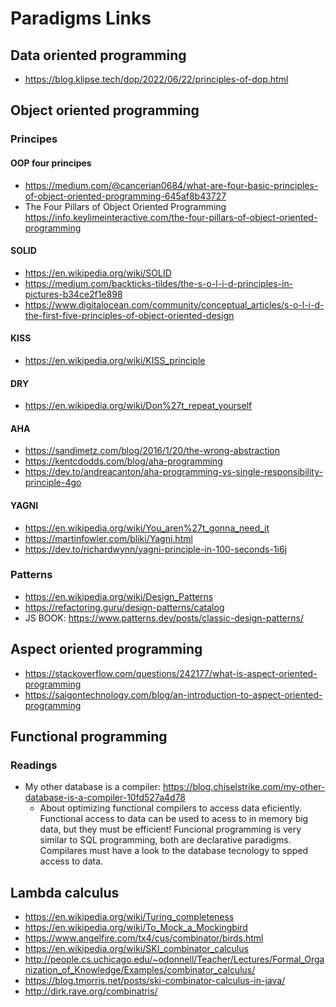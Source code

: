 # Paradigms Links
## Data oriented programming
* https://blog.klipse.tech/dop/2022/06/22/principles-of-dop.html
## Object oriented programming
### Principes
#### OOP four principes
* https://medium.com/@cancerian0684/what-are-four-basic-principles-of-object-oriented-programming-645af8b43727
* The Four Pillars of Object Oriented Programming https://info.keylimeinteractive.com/the-four-pillars-of-object-oriented-programming
#### SOLID
* https://en.wikipedia.org/wiki/SOLID
* https://medium.com/backticks-tildes/the-s-o-l-i-d-principles-in-pictures-b34ce2f1e898
* https://www.digitalocean.com/community/conceptual_articles/s-o-l-i-d-the-first-five-principles-of-object-oriented-design
#### KISS
* https://en.wikipedia.org/wiki/KISS_principle
#### DRY
* https://en.wikipedia.org/wiki/Don%27t_repeat_yourself
#### AHA
* https://sandimetz.com/blog/2016/1/20/the-wrong-abstraction
* https://kentcdodds.com/blog/aha-programming
* https://dev.to/andreacanton/aha-programming-vs-single-responsibility-principle-4go
#### YAGNI
* https://en.wikipedia.org/wiki/You_aren%27t_gonna_need_it
* https://martinfowler.com/bliki/Yagni.html
* https://dev.to/richardwynn/yagni-principle-in-100-seconds-1i6j
### Patterns
* https://en.wikipedia.org/wiki/Design_Patterns
* https://refactoring.guru/design-patterns/catalog
* JS BOOK: https://www.patterns.dev/posts/classic-design-patterns/
## Aspect oriented programming
* https://stackoverflow.com/questions/242177/what-is-aspect-oriented-programming
* https://saigontechnology.com/blog/an-introduction-to-aspect-oriented-programming


## Functional programming
### Readings
* My other database is a compiler: https://blog.chiselstrike.com/my-other-database-is-a-compiler-10fd527a4d78
  * About optimizing functional compilers to access data eficiently. Functional access to data can be used to acess to in memory big data, but they must be efficient! Funcional programming is very similar to SQL programming, both are declarative paradigms. Compilares must have a look to the database tecnology to spped access to data.
## Lambda calculus
* https://en.wikipedia.org/wiki/Turing_completeness
* https://en.wikipedia.org/wiki/To_Mock_a_Mockingbird
* https://www.angelfire.com/tx4/cus/combinator/birds.html
* https://en.wikipedia.org/wiki/SKI_combinator_calculus
* http://people.cs.uchicago.edu/~odonnell/Teacher/Lectures/Formal_Organization_of_Knowledge/Examples/combinator_calculus/
* https://blog.tmorris.net/posts/ski-combinator-calculus-in-java/
* http://dirk.rave.org/combinatris/
